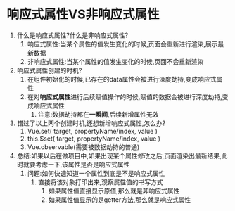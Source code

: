 # 响应式属性VS非响应式属性

1. 什么是响应式属性?什么是非响应式属性?
   1. 响应式属性:当某个属性的值发生变化的时候,页面会重新进行渲染,展示最新数据
   2. 非响应式属性:当某个属性的值发生变化的时候,页面不会重新渲染
2. 响应式属性创建的时机?
   1. 在组件初始化的时候,已存在的data属性会被进行深度劫持,变成响应式属性
   2. 在对**响应式属性**进行后续赋值操作的时候,赋值的数据会被进行深度劫持,变成响应式属性
      1. 注意:数据劫持都在**一瞬间**,后续新增属性无效
3. 错过了以上两个创建时机,还想新增响应式属性,怎么办?
   1. Vue.set( target, propertyName/index, value )
   2. this.$set( target, propertyName/index, value )
   3. Vue.observable(需要被数据劫持的普通)
4. 总结:如果以后在做项目中,如果出现某个属性修改之后,页面渲染出最新结果,此时就要考虑一下,该属性是否是响应式属性
   1. 问题:如何快速知道一个属性到底是不是响应式属性
      1. 直接将该对象打印出来,观察属性值的书写方式
         1. 如果属性值直接显示原值,那么就是非响应式属性
         2. 如果属性值显示的是getter方法,那么就是响应式属性


